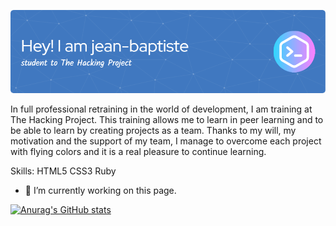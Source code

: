![Header](./img/github-header-image.png)

In full professional retraining in the world of development, I am training at The Hacking Project. This training allows me to learn in peer learning and to be able to learn by creating projects as a team. Thanks to my will, my motivation and the support of my team, I manage to overcome each project with flying colors and it is a real pleasure to continue learning.

Skills: HTML5 CSS3 Ruby  

- 🔭 I’m currently working on this page.  

[![Anurag's GitHub stats](https://github-readme-stats.vercel.app/api?username=Jakfamily&show_icons=true&theme=github_dark)](https://github.com/anuraghazra/github-readme-stats)
